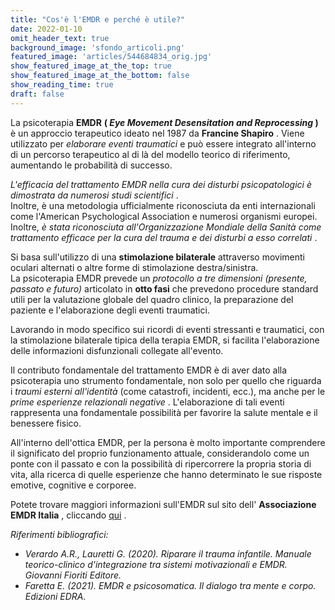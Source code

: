 ```yaml
---
title: "Cos'è l'EMDR e perché è utile?"
date: 2022-01-10
omit_header_text: true
background_image: 'sfondo_articoli.png'
featured_image: 'articles/544684834_orig.jpg'
show_featured_image_at_the_top: true
show_featured_image_at_the_bottom: false
show_reading_time: true
draft: false
---
```


La psicoterapia **EMDR** **( _Eye Movement Desensitation and Reprocessing_ )**
è un approccio terapeutico ideato nel 1987 da **Francine Shapiro** . Viene
utilizzato per _elaborare eventi traumatici_ e può essere integrato
all'interno di un percorso terapeutico al di là del modello teorico di
riferimento, aumentando le probabilità di successo.  
  
_L'efficacia del trattamento EMDR nella cura dei disturbi psicopatologici è
dimostrata da numerosi studi scientifici_ .  
Inoltre, è una metodologia ufficialmente riconosciuta da enti internazionali
come l'American Psychological Association e numerosi organismi europei.
Inoltre, _è stata riconosciuta all'Organizzazione Mondiale della Sanità come
trattamento efficace per la cura del trauma e dei disturbi a esso correlati_ .  
  
Si basa sull'utilizzo di una **stimolazione bilaterale** attraverso movimenti
oculari alternati o altre forme di stimolazione destra/sinistra.  
La psicoterapia EMDR prevede un _protocollo a tre dimensioni (presente,
passato e futuro)_ articolato in **otto fasi** che prevedono procedure
standard utili per la valutazione globale del quadro clinico, la preparazione
del paziente e l'elaborazione degli eventi traumatici.  
  
Lavorando in modo specifico sui ricordi di eventi stressanti e traumatici, con
la stimolazione bilaterale tipica della terapia EMDR, si facilita
l'elaborazione delle informazioni disfunzionali collegate all'evento.  
  
Il contributo fondamentale del trattamento EMDR è di aver dato alla
psicoterapia uno strumento fondamentale, non solo per quello che riguarda i
_traumi esterni all'identità_ (come catastrofi, incidenti, ecc.), ma anche per
le _prime esperienze relazionali negative_ . L'elaborazione di tali eventi
rappresenta una fondamentale possibilità per favorire la salute mentale e il
benessere fisico.  
  
All'interno dell'ottica EMDR, per la persona è molto importante comprendere il
significato del proprio funzionamento attuale, considerandolo come un ponte
con il passato e con la possibilità di ripercorrere la propria storia di vita,
alla ricerca di quelle esperienze che hanno determinato le sue risposte
emotive, cognitive e corporee.  
  
Potete trovare maggiori informazioni sull'EMDR sul sito dell' **Associazione EMDR Italia** , cliccando [qui](https://emdr.it/) .   
  
_Riferimenti bibliografici:_

  * _Verardo A.R., Lauretti G. (2020). Riparare il trauma infantile. Manuale teorico-clinico d'integrazione tra sistemi motivazionali e EMDR. Giovanni Fioriti Editore._
  *  _Faretta E. (2021). EMDR e psicosomatica. Il dialogo tra mente e corpo. Edizioni EDRA._

